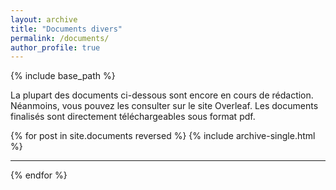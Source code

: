 ```yaml
---
layout: archive
title: "Documents divers"
permalink: /documents/
author_profile: true
---
```


{% include base_path %}

La plupart des documents ci-dessous sont encore en cours de rédaction. Néanmoins, vous pouvez les consulter sur le site Overleaf. Les documents finalisés sont directement téléchargeables sous format <span class="capitales">pdf</span>.

{% for post in site.documents reversed %}
  {% include archive-single.html %}
  ___
{% endfor %}